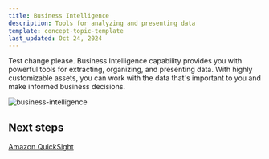 ```yaml
---
title: Business Intelligence
description: Tools for analyzing and presenting data
template: concept-topic-template
last_updated: Oct 24, 2024
---
```


Test change please. Business Intelligence capability provides you with powerful tools for extracting, organizing, and presenting data. With highly customizable assets, you can work with the data that's important to you and make informed business decisions.

![business-intelligence](https://spryker.s3.eu-central-1.amazonaws.com/docs/pbc/all/business-intelligence/business-intelligence.md/business-intelligence.png)


## Next steps

[Amazon QuickSight](/docs/pbc/all/business-intelligence/{{page.version}}/amazon-quicksight-third-party-integration/amazon-quicksight.html)
